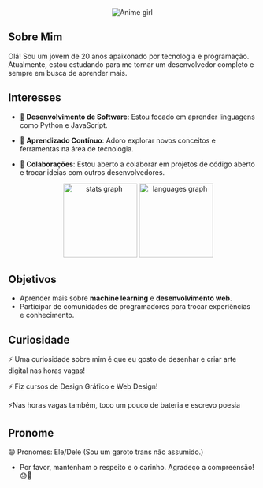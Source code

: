 <div align="center">
  <img src="https://i.pinimg.com/originals/36/ec/1c/36ec1ca78e0839fb2dc021a5f11e72e3.gif" alt="Anime girl">
</div>

## Sobre Mim
Olá! Sou um jovem de 20 anos apaixonado por tecnologia e programação. Atualmente, estou estudando para me tornar um desenvolvedor completo e sempre em busca de aprender mais.

## Interesses
- 🔭 **Desenvolvimento de Software**: Estou focado em aprender linguagens como Python e JavaScript.
- 🌱 **Aprendizado Contínuo**: Adoro explorar novos conceitos e ferramentas na área de tecnologia.
- 👯 **Colaborações**: Estou aberto a colaborar em projetos de código aberto e trocar ideias com outros desenvolvedores.

  <div align="center">
  <img src="https://github-readme-stats.vercel.app/api?username=JHSpaceMind&hide_title=false&hide_rank=false&show_icons=true&include_all_commits=true&count_private=true&disable_animations=false&theme=dracula&locale=en&hide_border=false&order=1" height="150" alt="stats graph"  />
  <img src="https://github-readme-stats.vercel.app/api/top-langs?username=JHSpaceMind&locale=en&hide_title=false&layout=compact&card_width=320&langs_count=5&theme=dracula&hide_border=false&order=2" height="150" alt="languages graph"  />
</div>

## Objetivos
- Aprender mais sobre **machine learning** e **desenvolvimento web**.
- Participar de comunidades de programadores para trocar experiências e conhecimento.

## Curiosidade
⚡ Uma curiosidade sobre mim é que eu gosto de desenhar e criar arte digital nas horas vagas!

⚡ Fiz cursos de Design Gráfico e Web Design!

⚡Nas horas vagas também, toco um pouco de bateria e escrevo poesia

## Pronome
😄 Pronomes: Ele/Dele (Sou um garoto trans não assumido.) 
- Por favor, mantenham o respeito e o carinho. Agradeço a compreensão!😓🍂

